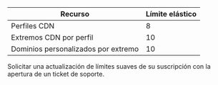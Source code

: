 
Recurso | Límite elástico
---------|-----------
Perfiles CDN | 8
Extremos CDN por perfil | 10
Dominios personalizados por extremo | 10 

Solicitar una actualización de límites suaves de su suscripción con la apertura de un ticket de soporte.
